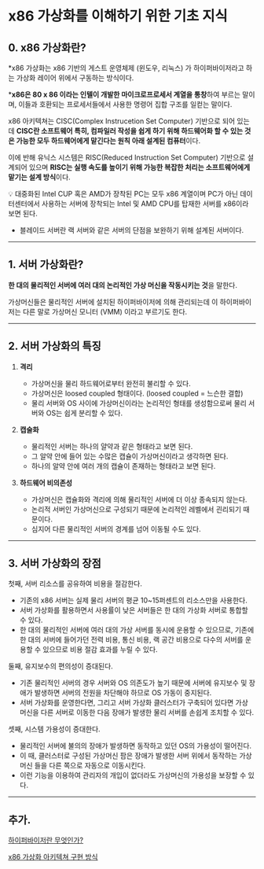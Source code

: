 # x86 가상화를 이해하기 위한 기초 지식

## 0. x86 가상화란?

*x86 가상화는 x86 기반의 게스트 운영체제 (윈도우, 리눅스) 가 하이퍼바이저라고 하는 가상화 레이어 위에서 구동하는 방식이다.

***x86은 80 x 86 이라는 인텔이 개발한 마이크로프로세서 계열을 통창**하여 부르는 말이며, 이들과 호환되는 프로세서들에서 사용한 명령어 집합 구조를 일컫는 말이다.

x86 아키텍쳐는 CISC(Complex Instrucetion Set Computer) 기반으로 되어 있는데 **CISC란 소프트웨어 특히, 컴파일러 작성을 쉽게 하기 위해 하드웨어화 할 수 있는 것은 가능한 모두 하드웨어에게 맡긴다는 원칙 아래 설계된 컴퓨터**이다.

이에 반해 유닉스 시스템은 RISC(Reduced Instruction Set Computer) 기반으로 설계되어 있으며 **RISC는 실행 속도를 높이기 위해 가능한 복잡한 처리는 소프트웨어에게 맡기는 설계 방식**이다.

<aside>
💡 대중화된 Intel CUP 혹은 AMD가 장착된 PC는 모두 x86 계열이며 PC가 아닌 데이터센터에서 사용하는 서버에 장착되는 Intel 및 AMD CPU를 탑재한 서버를 x86이라 보면 된다.

</aside>

- 블레이드 서버란 랙 서버와 같은 서버의 단점을 보완하기 위해 설계된 서버이다.

---

## 1. 서버 가상화란?

**한 대의 물리적인 서버에 여러 대의 논리적인 가상 머신을 작동시키는 것**을 말한다.

가상머신들은 물리적인 서버에 설치된 하이퍼바이저에 의해 관리되는데 이 하이퍼바이저는 다른 말로 가상머신 모니터 (VMM) 이라고 부르기도 한다.

---

## 2. 서버 가상화의 특징

1. **격리**
    - 가상머신을 물리 하드웨어로부터 완전히 불리할 수 있다.
    - 가상머신은 loosed coupled 형태이다.  (loosed coupled = 느슨한 결합)
    - 물리 서버와 OS 사이에 가상머신이라는 논리적인 형태를 생성함으로써 물리 서버와 OS는 쉽게 분리할 수 있다.

1. **캡술화**
    - 물리적인 서버는 하나의 얄약과 같은 형태라고 보면 된다.
    - 그 알약 안에 들어 있는 수많은 캡슐이 가상머신이라고 생각하면 된다.
    - 하나의 알약 안에 여러 개의 캡슐이 존재하는 형태라고 보면 된다.
    
2. **하드웨어 비의존성**
    - 가상머신은 캡슐화와 격리에 의해 물리적인 서버에 더 이상 종속되지 않는다.
    - 논리적 서버인 가상머신으로 구성되기 때문에 논리적인 레벨에서 괸리되기 때문이다.
    - 심지어 다른 물리적인 서버의 경계를 넘어 이동될 수도 있다.

---

## 3. 서버 가상화의 장점

첫째, 서버 리소스를 공유하여 비용을 절감한다.

- 기존의 x86 서버는 실제 물리 서버의 평균 10~15퍼센트의 리소스만을 사용한다.
- 서버 가상화를 활용하면서 사용률이 낮은 서버들은 한 대의 가상화 서버로 통합할 수 있다.
- 한 대의 물리적인 서버에 여러 대의 가상 서버를 동시에 운용할 수 있으므로, 기존에 한 대의 서버에 들어가던 전력 비용, 통신 비용, 랙 공간 비용으로 다수의 서버를 운용할 수 있으므로 비용 절감 효과를 누릴 수 있다.

둘째, 유지보수의 편의성이 증대된다.

- 기존 물리적인 서버의 경우 서버와 OS 의존도가 높기 때문에 서버에 유지보수 및 장애가 발생하면 서버의 전원을 차단해야 하므로 OS 가동이 중지된다.
- 서버 가상화를 운영한다면, 그리고 서버 가상화 클러스터가 구축되어 있다면 가상 머신을 다른 서버로 이동한 다음 장애가 발생한 물리 서버를 손쉽게 조치할 수 있다.

셋째, 시스템 가용성이 증대한다.

- 물리적인 서버에 불의의 장애가 발생하면 동작하고 있던 OS의 가용성이 떨어진다.
- 이 때, 클러스터로 구성된 가상머신 팜은 장애가 발생한 서버 위에서 동작하는 가상머신 들을 다른 쪽으로 자동으로 이동시킨다.
- 이런 기능을 이용하여 관리자의 개입이 없더라도 가상머신의 가용성을 보장할 수 있다.

---

## 추가.

[하이퍼바이저란 무엇인가?](https://github.com/chanW-pack/virtualization/blob/main/Week%201/1_1.a%20%ED%95%98%EC%9D%B4%ED%8D%BC%EB%B0%94%EC%9D%B4%EC%A0%80%EB%9E%80%20%EB%AC%B4%EC%97%87%EC%9D%B8%EA%B0%80.md)

[x86 가상화 아키텍쳐 구현 방식](https://github.com/chanW-pack/virtualization/blob/main/Week%201/1_4%20x86%20%EA%B0%80%EC%83%81%ED%99%94%20%EC%95%84%ED%82%A4%ED%85%8D%EC%B3%90%20%EA%B5%AC%ED%98%84%20%EB%B0%A9%EC%8B%9D.md)
